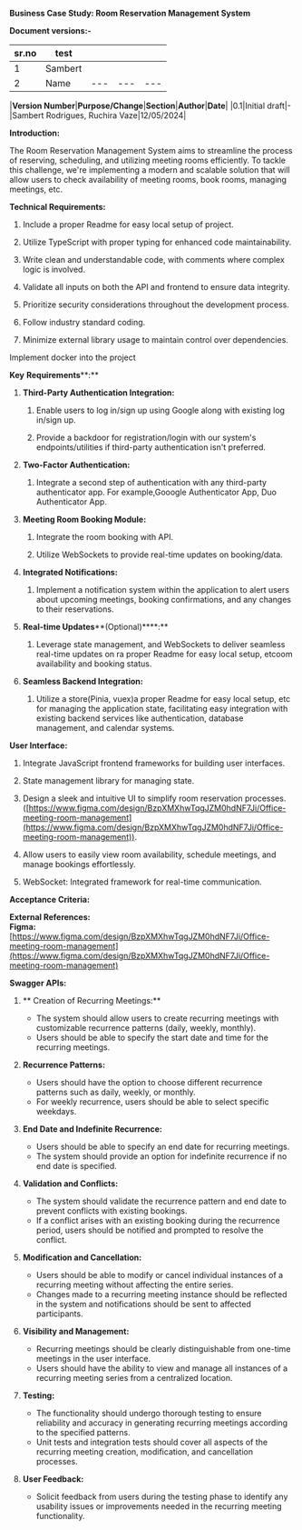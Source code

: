 ****Business Case Study: Room Reservation Management System****

  
  

**Document versions:-**

|sr.no   |  test |   |   |   |
|---|---|---|---|---|
|1   |  Sambert |   |   |   |
|2|Name|---|---|---|
    
|**Version Number**|**Purpose/Change**|**Section**|**Author**|**Date**|
|0.1|Initial draft|-|Sambert Rodrigues, Ruchira Vaze|12/05/2024|

  
  

**Introduction:**

The Room Reservation Management System aims to streamline the process of reserving, scheduling, and utilizing meeting rooms efficiently. To tackle this challenge, we're implementing a modern and scalable solution that will allow users to check availability of meeting rooms, book rooms, managing meetings, etc.

  
  

**Technical Requirements:**

1. Include a proper Readme for easy local setup of project.
    
2. Utilize TypeScript with proper typing for enhanced code maintainability.
    
3. Write clean and understandable code, with comments where complex logic is involved.
    
4. Validate all inputs on both the API and frontend to ensure data integrity.
    
5. Prioritize security considerations throughout the development process.
    
6. Follow industry standard coding.
    
7. Minimize external library usage to maintain control over dependencies.
    

  
  

Implement docker into the project

  
  

  
  

**Key** **Requirements****:**

1. **Third-Party Authentication Integration:**
    
    1. Enable users to log in/sign up using Google along with existing log in/sign up.
        
    2. Provide a backdoor for registration/login with our system's endpoints/utilities if third-party authentication isn't preferred.
        
2. **Two-Factor Authentication:**
    
    1. Integrate a second step of authentication with any third-party authenticator app. For example,Gooogle Authenticator App, Duo Authenticator App.
        
3. **Meeting Room Booking Module:**
    
    1. Integrate the room booking with API.
        
    2. Utilize WebSockets to provide real-time updates on booking/data.
        
4. **Integrated Notifications:**
    
    1. Implement a notification system within the application to alert users about upcoming meetings, booking confirmations, and any changes to their reservations.
        
5. **Real-time Updates****(Optional)****:**
    
    1. Leverage state management, and WebSockets to deliver seamless real-time updates on ra proper Readme for easy local setup, etcoom availability and booking status.
        
6. **Seamless Backend Integration:**
    
    1. Utilize a store(Pinia, vuex)a proper Readme for easy local setup, etc for managing the application state, facilitating easy integration with existing backend services like authentication, database management, and calendar systems.
        

**User Interface:**

1. Integrate JavaScript frontend frameworks for building user interfaces.
    
2. State management library for managing state.
    
3. Design a sleek and intuitive UI to simplify room reservation processes.  
    ([https://www.figma.com/design/BzpXMXhwTqgJZM0hdNF7Ji/Office-meeting-room-management](https://www.figma.com/design/BzpXMXhwTqgJZM0hdNF7Ji/Office-meeting-room-management)).
    

5. Allow users to easily view room availability, schedule meetings, and manage bookings effortlessly.
    
6. WebSocket: Integrated framework for real-time communication.
    

**Acceptance Criteria:**

  
  

**External References:  
Figma:** [https://www.figma.com/design/BzpXMXhwTqgJZM0hdNF7Ji/Office-meeting-room-management](https://www.figma.com/design/BzpXMXhwTqgJZM0hdNF7Ji/Office-meeting-room-management)

**Swagger APIs:**
















1. ** Creation of Recurring Meetings:**
    
    - The system should allow users to create recurring meetings with customizable recurrence patterns (daily, weekly, monthly).
    - Users should be able to specify the start date and time for the recurring meetings.
2. **Recurrence Patterns:**
    
    - Users should have the option to choose different recurrence patterns such as daily, weekly, or monthly.
    - For weekly recurrence, users should be able to select specific weekdays.
3. **End Date and Indefinite Recurrence:**
    
    - Users should be able to specify an end date for recurring meetings.
    - The system should provide an option for indefinite recurrence if no end date is specified.
4. **Validation and Conflicts:**
    
    - The system should validate the recurrence pattern and end date to prevent conflicts with existing bookings.
    - If a conflict arises with an existing booking during the recurrence period, users should be notified and prompted to resolve the conflict.
5. **Modification and Cancellation:**
    
    - Users should be able to modify or cancel individual instances of a recurring meeting without affecting the entire series.
    - Changes made to a recurring meeting instance should be reflected in the system and notifications should be sent to affected participants.
6. **Visibility and Management:**
    
    - Recurring meetings should be clearly distinguishable from one-time meetings in the user interface.
    - Users should have the ability to view and manage all instances of a recurring meeting series from a centralized location.
7. **Testing:**
    
    - The functionality should undergo thorough testing to ensure reliability and accuracy in generating recurring meetings according to the specified patterns.
    - Unit tests and integration tests should cover all aspects of the recurring meeting creation, modification, and cancellation processes.
8. **User Feedback:**
    
    - Solicit feedback from users during the testing phase to identify any usability issues or improvements needed in the recurring meeting functionality.
